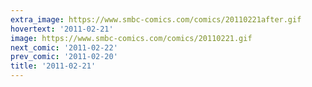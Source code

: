 ```yaml
---
extra_image: https://www.smbc-comics.com/comics/20110221after.gif
hovertext: '2011-02-21'
image: https://www.smbc-comics.com/comics/20110221.gif
next_comic: '2011-02-22'
prev_comic: '2011-02-20'
title: '2011-02-21'
---
```


